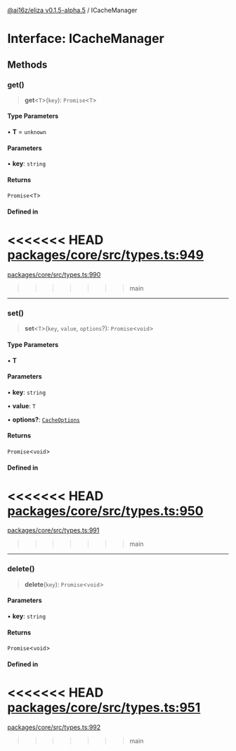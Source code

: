 [@ai16z/eliza v0.1.5-alpha.5](../index.md) / ICacheManager

# Interface: ICacheManager

## Methods

### get()

> **get**\<`T`\>(`key`): `Promise`\<`T`\>

#### Type Parameters

• **T** = `unknown`

#### Parameters

• **key**: `string`

#### Returns

`Promise`\<`T`\>

#### Defined in

<<<<<<< HEAD
[packages/core/src/types.ts:949](https://github.com/konstantine25b/eliza/blob/main/packages/core/src/types.ts#L949)
=======
[packages/core/src/types.ts:990](https://github.com/ai16z/eliza/blob/main/packages/core/src/types.ts#L990)
>>>>>>> main

***

### set()

> **set**\<`T`\>(`key`, `value`, `options`?): `Promise`\<`void`\>

#### Type Parameters

• **T**

#### Parameters

• **key**: `string`

• **value**: `T`

• **options?**: [`CacheOptions`](../type-aliases/CacheOptions.md)

#### Returns

`Promise`\<`void`\>

#### Defined in

<<<<<<< HEAD
[packages/core/src/types.ts:950](https://github.com/konstantine25b/eliza/blob/main/packages/core/src/types.ts#L950)
=======
[packages/core/src/types.ts:991](https://github.com/ai16z/eliza/blob/main/packages/core/src/types.ts#L991)
>>>>>>> main

***

### delete()

> **delete**(`key`): `Promise`\<`void`\>

#### Parameters

• **key**: `string`

#### Returns

`Promise`\<`void`\>

#### Defined in

<<<<<<< HEAD
[packages/core/src/types.ts:951](https://github.com/konstantine25b/eliza/blob/main/packages/core/src/types.ts#L951)
=======
[packages/core/src/types.ts:992](https://github.com/ai16z/eliza/blob/main/packages/core/src/types.ts#L992)
>>>>>>> main
